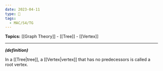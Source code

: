 ```yaml
---
date: 2023-04-11
type: 🧠
tags:
  - MAC/S4/TG
---
```


**Topics:** [[Graph Theory]] - [[Tree]] - [[Vertex]]

---

_**(definition)**_

In a [[Tree|tree]], a [[Vertex|vertex]] that has no predecessors is called a root vertex.
